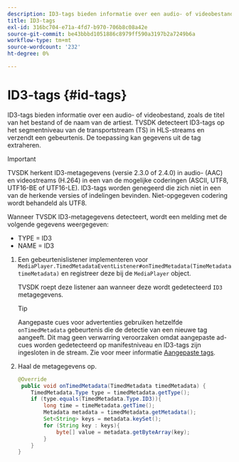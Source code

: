 ```yaml
---
description: ID3-tags bieden informatie over een audio- of videobestand, zoals de titel van het bestand of de naam van de artiest. TVSDK detecteert ID3-tags op het segmentniveau van de transportstream (TS) in HLS-streams en verzendt een gebeurtenis. De toepassing kan gegevens uit de tag extraheren.
title: ID3-tags
exl-id: 316bc704-e71a-4fd7-b970-706b8c08a42e
source-git-commit: be43bbbd1051886c8979ff590a3197b2a7249b6a
workflow-type: tm+mt
source-wordcount: '232'
ht-degree: 0%

---
```


# ID3-tags {#id-tags}

ID3-tags bieden informatie over een audio- of videobestand, zoals de titel van het bestand of de naam van de artiest. TVSDK detecteert ID3-tags op het segmentniveau van de transportstream (TS) in HLS-streams en verzendt een gebeurtenis. De toepassing kan gegevens uit de tag extraheren.

>[!IMPORTANT]
>
>TVSDK herkent ID3-metagegevens (versie 2.3.0 of 2.4.0) in audio- (AAC) en videostreams (H.264) in een van de mogelijke coderingen (ASCII, UTF8, UTF16-BE of UTF16-LE). ID3-tags worden genegeerd die zich niet in een van de herkende versies of indelingen bevinden. Niet-opgegeven codering wordt behandeld als UTF8.

Wanneer TVSDK ID3-metagegevens detecteert, wordt een melding met de volgende gegevens weergegeven:

* TYPE = ID3
* NAME = ID3

1. Een gebeurtenislistener implementeren voor `MediaPlayer.TimedMetadataEventListener#onTimedMetadata(TimeMetadata timeMetadata)` en registreer deze bij de `MediaPlayer` object.

   TVSDK roept deze listener aan wanneer deze wordt gedetecteerd `ID3` metagegevens.

   >[!TIP]
   >
   >Aangepaste cues voor advertenties gebruiken hetzelfde `onTimedMetadata` gebeurtenis die de detectie van een nieuwe tag aangeeft. Dit mag geen verwarring veroorzaken omdat aangepaste ad-cues worden gedetecteerd op manifestniveau en ID3-tags zijn ingesloten in de stream. Zie voor meer informatie [Aangepaste tags](../../tvsdk-2.7-for-android/ad-insertion/custom-tags-configure/c-psdk-android-2.7-custom-tags-configure.md).


1. Haal de metagegevens op.

   ```java
   @Override 
    public void onTimedMetadata(TimedMetadata timedMetadata) { 
       TimedMetadata.Type type = timedMetadata.getType(); 
       if (type.equals(TimedMetadata.Type.ID3)){ 
           long time = timeMetadata.getTime(); 
           Metadata metadata = timedMetadata.getMetadata(); 
           Set<String> keys = metadata.keySet(); 
           for (String key : keys){ 
               byte[] value = metadata.getByteArray(key); 
           } 
       } 
   }
   ```
